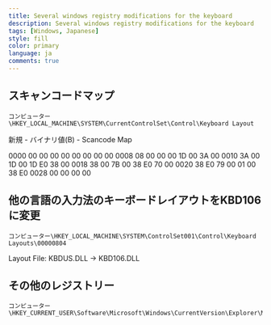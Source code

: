```yaml
---
title: Several windows registry modifications for the keyboard
description: Several windows registry modifications for the keyboard
tags: [Windows, Japanese]
style: fill
color: primary
language: ja
comments: true
---
```


## スキャンコードマップ

```
コンピューター\HKEY_LOCAL_MACHINE\SYSTEM\CurrentControlSet\Control\Keyboard Layout
```

新規 - バイナリ値(B) - Scancode Map

0000   00 00 00 00   00 00 00 00
0008   08 00 00 00   1D 00 3A 00
0010   3A 00 1D 00   1D E0 38 00
0018   38 00 7B 00   38 E0 70 00
0020   38 E0 79 00   01 00 38 E0
0028   00 00 00 00

## 他の言語の入力法のキーボードレイアウトをKBD106に変更

```
コンピューター\HKEY_LOCAL_MACHINE\SYSTEM\ControlSet001\Control\Keyboard Layouts\00000804
```
Layout File: KBDUS.DLL -> KBD106.DLL

## その他のレジストリー

```
コンピューター\HKEY_CURRENT_USER\Software\Microsoft\Windows\CurrentVersion\Explorer\MyComputer\NameSpace
```
